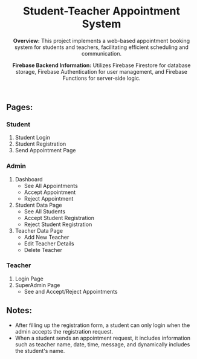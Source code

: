 <body>
    <header>
        <h1>Student-Teacher Appointment System</h1>
        <p><strong>Overview:</strong> This project implements a web-based appointment booking system for students and teachers, facilitating efficient scheduling and communication.</p>
        <p><strong>Firebase Backend Information:</strong> Utilizes Firebase Firestore for database storage, Firebase Authentication for user management, and Firebase Functions for server-side logic.</p>
    </header>
        <section>
        <h2>Pages:</h2>
        <h3>Student</h3>
        <ol>
            <li>Student Login</li>
            <li>Student Registration</li>
            <li>Send Appointment Page</li>
        </ol>
        <h3>Admin</h3>
        <ol>
            <li>Dashboard
                <ul>
                    <li>See All Appointments</li>
                    <li>Accept Appointment</li>
                    <li>Reject Appointment</li>
                </ul>
            </li>
            <li>Student Data Page
                <ul>
                    <li>See All Students</li>
                    <li>Accept Student Registration</li>
                    <li>Reject Student Registration</li>
                </ul>
            </li>
            <li>Teacher Data Page
                <ul>
                    <li>Add New Teacher</li>
                    <li>Edit Teacher Details</li>
                    <li>Delete Teacher</li>
                </ul>
            </li>
        </ol>
        <h3>Teacher</h3>
        <ol>
            <li>Login Page</li>
            <li>SuperAdmin Page
                <ul>
                    <li>See and Accept/Reject Appointments</li>
                </ul>
            </li>
        </ol>
    </section>
    <section>
        <h2>Notes:</h2>
        <ul>
            <li>After filling up the registration form, a student can only login when the admin accepts the registration request.</li>
            <li>When a student sends an appointment request, it includes information such as teacher name, date, time, message, and dynamically includes the student's name.</li>
        </ul>
    </section>
</body>
